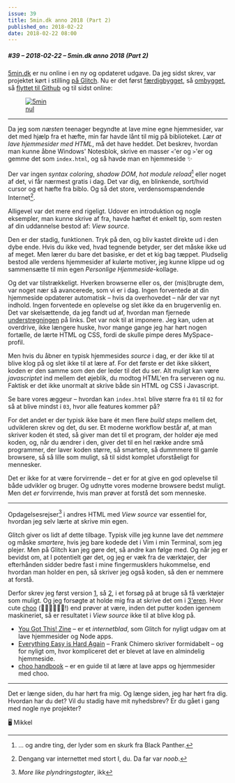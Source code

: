 ```yaml
---
issue: 39
title: 5min.dk anno 2018 (Part 2)
published_on: 2018-02-22
date: 2018-02-22 08:00
---
```


##### #39 – 2018-02-22 – 5min.dk anno 2018 (Part 2)

[5min.dk][] er nu online i en ny og opdateret udgave. Da jeg sidst skrev, var projektet kørt i stilling [på Glitch][v1]. Nu er det først [færdigbygget][v2], så [ombygget][v3], så [flyttet til Github][gh] og til sidst online:

<figure><a href='http://5min.dk'><img src='https://s3.brnbw.com/2018-02-22-14_24_32-6V4BRbN9rv.gif' alt='5min' /></a><figcaption><a href='http://5min.dk'>nul</a></figcaption></figure>

---

Da jeg som _næsten_ teenager begyndte at lave mine egne hjemmesider, var det med hjælp fra et hæfte, min far havde lånt til mig på biblioteket. _Lær at lave hjemmesider med HTML_, må det have heddet. Det beskrev, hvordan man kunne åbne Windows' Notesblok, skrive en masser `<`'er og `>`'er og gemme det som `index.html`, og så havde man en hjemmeside ✨

Der var ingen _syntax coloring_, _shadow DOM_, _hot module reload_[^villains] eller noget af det, vi får nærmest gratis i dag. Det var dig, en blinkende, sort/hvid cursor og et hæfte fra biblo. Og så det store, verdensomspændende Internet[^internet].

Alligevel var det mere end rigeligt. Udover en introduktion og nogle eksempler, man kunne skrive af fra, havde hæftet ét enkelt tip, som resten af din uddannelse bestod af: _View source_.

Den er der stadig, funktionen. Tryk på den, og bliv kastet direkte ud i den dybe ende. Hvis du ikke ved, hvad tegnende betyder, ser det måske ikke ud af meget. Men lærer du bare det basiske, er det et kig bag tæppet. Pludselig bestod alle verdens hjemmesider af kulørte motiver, jeg kunne klippe ud og sammensætte til min egen _Personlige Hjemmeside_-kollage.

Og det var tilstrækkeligt. Hverken browserne eller os, der (mis)brugte dem, var noget nær så avancerede, som vi er i dag. Ingen forventede at din hjemmeside opdaterer automatisk – hvis da overhovedet – når der var nyt indhold. Ingen forventede en oplevelse og slet ikke da en brugervenlig en. Det var skelsættende, da jeg fandt ud af, hvordan man fjernede <u>understregningen</u> på links. Det var nok til at imponere. Jeg kan, uden at overdrive, ikke længere huske, hvor mange gange jeg har hørt nogen fortælle, de lærte HTML og CSS, fordi de skulle pimpe deres MySpace-profil.

Men hvis du åbner en typisk hjemmesides _source_ i dag, er der ikke til at blive klog på og slet ikke til at lære af. For det første er det ikke sikkert, koden er den samme som den der leder til det du ser. Alt muligt kan være _javascriptet_ ind mellem det øjeblik, du modtog HTML'en fra serveren og nu. Faktisk er det ikke unormalt at skrive både sin HTML og CSS i Javascript.

Se bare vores æggeur – hvordan kan `index.html` blive større fra `01` til `02` for så at blive mindst i `03`, hvor alle features kommer på?

For det andet er der typisk ikke bare ét men flere _build steps_ mellem det, udvikleren skrev og det, du ser. Et moderne workflow består af, at man skriver koden ét sted, så giver man det til et program, der holder øje med koden, og, når du ændrer i den, giver det til en hel række andre små programmer, der laver koden større, så smartere, så dummmere til gamle browsere, så så lille som muligt, så til sidst komplet uforståeligt for mennesker.

Det er ikke for at være forvirrende – det er for at give en god oplevelse til både udvikler og bruger. Og udnytte vores moderne browsere bedst muligt. Men det _er_ forvirrende, hvis man prøver at forstå det som menneske.

---

Opdagelsesrejser[^plyndring] i andres HTML med _View source_ var essentiel for, hvordan jeg selv lærte at skrive min egen.

Glitch giver os lidt af dette tilbage. Typisk ville jeg kunne lave det _nemmere_ og måske _smartere_, hvis jeg bare kodede det i Vim i min Terminal, som jeg plejer. Men på Glitch kan jeg gøre det, så andre kan følge med. Og når jeg er bevidst om, at I potentielt gør det, og jeg er væk fra de værktøjer, der efterhånden sidder bedre fast i mine fingermusklers hukommelse, end hvordan man holder en pen, så skriver jeg også koden, så den er nemmere at forstå.

Derfor skrev jeg først version [1][v1], så [2][v2], i et forsøg på at bruge så få værktøjer som muligt. Og jeg forsøgte at holde mig fra at skrive det om i [3'eren][v3]. Hvor cute [choo][choo] (🚂🚋🚋🚋🚋🚋!) end prøver at være, inden det putter koden igennem maskineriet, så er resultatet i _View source_ ikke til at blive klog på.

- [You Got This! Zine](https://glitch.com/you-got-this?ref=producthunt) – er et _internetblad_, som Glitch for nyligt udgav om at lave hjemmesider og Node apps.
- [Everything Easy is Hard Again](https://frankchimero.com/writing/everything-easy-is-hard-again/) – Frank Chimero skriver formidabelt – og for nyligt om, hvor kompliceret det er blevet at lave en almindelig hjemmeside.
- [choo handbook](https://handbook.choo.io/) – er en guide til at lære at lave apps og hjemmesider med choo.

---

Det er længe siden, du har hørt fra mig. Og længe siden, jeg har hørt fra dig. Hvordan har du det? Vil du stadig have mit nyhedsbrev? Er du gået i gang med nogle nye projekter?

🖥 Mikkel

[5min.dk]: http://5min.dk
[v1]: https://glitch.com/edit/#!/5min?path=01/index.html
[v2]: https://glitch.com/edit/#!/5min?path=02/main.js
[v3]: https://glitch.com/edit/#!/5min?path=03/index.js
[gh]: https://github.com/mikker/5min
[choo]: https://choo.io/

[^villains]: ... og andre ting, der lyder som en skurk fra Black Panther.
[^internet]: Dengang var internettet med stort I, du. Da far var _noob_.
[^plyndring]: _More like plyndringstogter_, ikk
